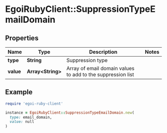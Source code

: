 # EgoiRubyClient::SuppressionTypeEmailDomain

## Properties

| Name | Type | Description | Notes |
| ---- | ---- | ----------- | ----- |
| **type** | **String** | Suppression type |  |
| **value** | **Array&lt;String&gt;** | Array of email domain values to add to the suppression list |  |

## Example

```ruby
require 'egoi-ruby-client'

instance = EgoiRubyClient::SuppressionTypeEmailDomain.new(
  type: email_domain,
  value: null
)
```


